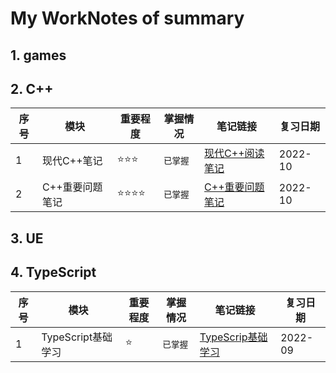 # My WorkNotes of summary
## 1. games 
 
 
## 2. C++

| 序号 | 模块 | 重要程度 | 掌握情况 | 笔记链接 | 复习日期 |
|  --- | --- | --- | --- | --- | --- |
| 1 | 现代C++笔记 | :star::star::star: | ``` 已掌握 ``` | [现代C++阅读笔记](https://h55la2nk7t.feishu.cn/docx/WjdDdQ0lQoOYrCxOJGEc4YUsnTg) | 2022-10 |
| 2 | C++重要问题笔记 | :star::star::star::star: | ``` 已掌握 ``` | [C++重要问题笔记](https://h55la2nk7t.feishu.cn/docx/K9b5dNOyOogo6JxvyEKcWSA7nMg) | 2022-10 |



## 3. UE

## 4. TypeScript


| 序号 | 模块 | 重要程度 | 掌握情况 | 笔记链接 |复习日期 |
|  --- | --- | --- | --- | --- |--- |
| 1 | TypeScript基础学习 | :star: | ``` 已掌握 ``` | [TypeScrip基础学习](https://h55la2nk7t.feishu.cn/docs/doccnZl12ssyesbV6LdbN2vV6By) | 2022-09 |
